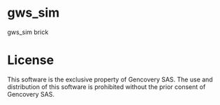 # gws_sim

gws_sim brick

# License

This software is the exclusive property of Gencovery SAS. 
The use and distribution of this software is prohibited without the prior consent of Gencovery SAS.